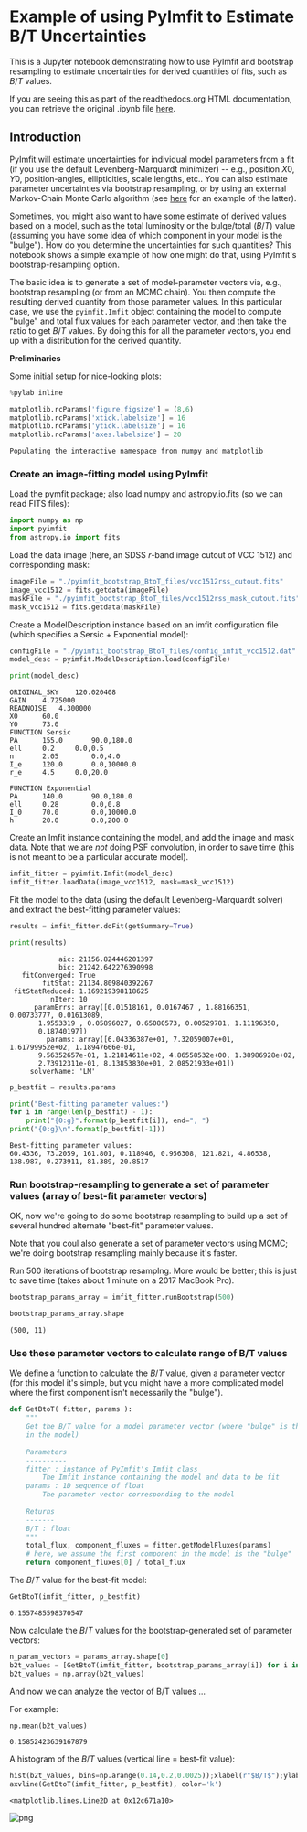 # Example of using PyImfit to Estimate B/T Uncertainties

This is a Jupyter notebook demonstrating how to use PyImfit and bootstrap resampling to estimate uncertainties for derived quantities of fits, such as $B/T$ values.

If you are seeing this as part of the readthedocs.org HTML documentation, you can retrieve the original .ipynb file
[here](https://github.com/perwin/pyimfit/blob/master/docs/pyimfit_bootstrap_BtoT.ipynb).


## Introduction

PyImfit will estimate uncertainties for individual model parameters from a fit (if you use the default Levenberg-Marquardt minimizer) -- e.g., position $X0,Y0$, position-angles, ellipticities, scale lengths, etc.. You can also estimate parameter uncertainties via bootstrap resampling, or by using an external Markov-Chain Monte Carlo algorithm (see [here](./pyimfit_emcee.html) for an example of the latter).

Sometimes, you might also want to have some estimate of derived values based on a model, such as the total luminosity or the bulge/total ($B/T$) value (assuming you have some idea of which component in your model is the "bulge"). How do you determine the uncertainties for such quantities? This notebook shows a simple example of how one might do that, using PyImfit's bootstrap-resampling option.

The basic idea is to generate a set of model-parameter vectors via, e.g., bootstrap resampling (or from an MCMC chain). You then compute the resulting derived quantity from those parameter values. In this particular case, we use the `pyimfit.Imfit` object containing the model to compute "bulge" and total flux values for each parameter vector, and then take the ratio to get $B/T$ values. By doing this for all the parameter vectors, you end up with a distribution for the derived quantity.

**Preliminaries**

Some initial setup for nice-looking plots:


```python
%pylab inline

matplotlib.rcParams['figure.figsize'] = (8,6)
matplotlib.rcParams['xtick.labelsize'] = 16
matplotlib.rcParams['ytick.labelsize'] = 16
matplotlib.rcParams['axes.labelsize'] = 20
```

    Populating the interactive namespace from numpy and matplotlib


### Create an image-fitting model using PyImfit

Load the pymfit package; also load numpy and astropy.io.fits (so we can read FITS files):


```python
import numpy as np
import pyimfit
from astropy.io import fits
```

Load the data image (here, an SDSS $r$-band image cutout of VCC 1512) and corresponding mask:


```python
imageFile = "./pyimfit_bootstrap_BtoT_files/vcc1512rss_cutout.fits"
image_vcc1512 = fits.getdata(imageFile)
maskFile = "./pyimfit_bootstrap_BtoT_files/vcc1512rss_mask_cutout.fits"
mask_vcc1512 = fits.getdata(maskFile)
```

Create a ModelDescription instance based on an imfit configuration file (which specifies a Sersic + Exponential model):


```python
configFile = "./pyimfit_bootstrap_BtoT_files/config_imfit_vcc1512.dat"
model_desc = pyimfit.ModelDescription.load(configFile)
```


```python
print(model_desc)
```

    ORIGINAL_SKY	120.020408
    GAIN	4.725000
    READNOISE	4.300000
    X0		60.0
    Y0		73.0
    FUNCTION Sersic
    PA		155.0		90.0,180.0
    ell		0.2		0.0,0.5
    n		2.05		0.0,4.0
    I_e		120.0		0.0,10000.0
    r_e		4.5		0.0,20.0
    
    FUNCTION Exponential
    PA		140.0		90.0,180.0
    ell		0.28		0.0,0.8
    I_0		70.0		0.0,10000.0
    h		20.0		0.0,200.0
    


Create an Imfit instance containing the model, and add the image and mask data. Note that we are *not* doing PSF convolution, in order to save time (this is not meant to be a particular accurate model).


```python
imfit_fitter = pyimfit.Imfit(model_desc)
imfit_fitter.loadData(image_vcc1512, mask=mask_vcc1512)
```

Fit the model to the data (using the default Levenberg-Marquardt solver) and extract the best-fitting parameter values:


```python
results = imfit_fitter.doFit(getSummary=True)
```


```python
print(results)
```

                aic: 21156.824446201397
                bic: 21242.642276390998
       fitConverged: True
            fitStat: 21134.809840392267
     fitStatReduced: 1.169219398118625
              nIter: 10
          paramErrs: array([0.01518161, 0.0167467 , 1.88166351, 0.00733777, 0.01613089,
           1.9553319 , 0.05896027, 0.65080573, 0.00529781, 1.11196358,
           0.18740197])
             params: array([6.04336387e+01, 7.32059007e+01, 1.61799952e+02, 1.18947666e-01,
           9.56352657e-01, 1.21814611e+02, 4.86558532e+00, 1.38986928e+02,
           2.73912311e-01, 8.13853830e+01, 2.08521933e+01])
         solverName: 'LM'



```python
p_bestfit = results.params

print("Best-fitting parameter values:")
for i in range(len(p_bestfit) - 1):
    print("{0:g}".format(p_bestfit[i]), end=", ")
print("{0:g}\n".format(p_bestfit[-1]))
```

    Best-fitting parameter values:
    60.4336, 73.2059, 161.801, 0.118946, 0.956308, 121.821, 4.86538, 138.987, 0.273911, 81.389, 20.8517
    


### Run bootstrap-resampling to generate a set of parameter values (array of best-fit parameter vectors)

OK, now we're going to do some bootstrap resampling to build up a set of several hundred alternate "best-fit" parameter values.

Note that you coul also generate a set of parameter vectors using MCMC; we're doing bootstrap resampling mainly because it's faster.

Run 500 iterations of bootstrap resamplng. More would be better; this is just to save time (takes about 1 minute on a 2017 MacBook Pro).


```python
bootstrap_params_array = imfit_fitter.runBootstrap(500)
```


```python
bootstrap_params_array.shape
```




    (500, 11)



### Use these parameter vectors to calculate range of B/T values

We define a function to calculate the $B/T$ value, given a parameter vector (for this model it's simple, 
but you might have a more complicated model where the first component isn't necessarily the "bulge").


```python
def GetBtoT( fitter, params ):
    """
    Get the B/T value for a model parameter vector (where "bulge" is the first component
    in the model)
    
    Parameters
    ----------
    fitter : instance of PyImfit's Imfit class
        The Imfit instance containing the model and data to be fit
    params : 1D sequence of float
        The parameter vector corresponding to the model
    
    Returns
    -------
    B/T : float
    """
    total_flux, component_fluxes = fitter.getModelFluxes(params)
    # here, we assume the first component in the model is the "bulge"
    return component_fluxes[0] / total_flux

```

The $B/T$ value for the best-fit model:


```python
GetBtoT(imfit_fitter, p_bestfit)
```




    0.1557485598370547



Now calculate the $B/T$ values for the bootstrap-generated set of parameter vectors:


```python
n_param_vectors = params_array.shape[0]
b2t_values = [GetBtoT(imfit_fitter, bootstrap_params_array[i]) for i in range(n_param_vectors)]
b2t_values = np.array(b2t_values)
```

And now we can analyze the vector of B/T values ...

For example:


```python
np.mean(b2t_values)
```




    0.15852423639167879



A histogram of the $B/T$ values (vertical line = best-fit value):


```python
hist(b2t_values, bins=np.arange(0.14,0.2,0.0025));xlabel(r"$B/T$");ylabel(r"$N$")
axvline(GetBtoT(imfit_fitter, p_bestfit), color='k')
```




    <matplotlib.lines.Line2D at 0x12c671a10>




    
![png](pyimfit_bootstrap_BtoT_files/pyimfit_bootstrap_BtoT_37_1.png)
    

